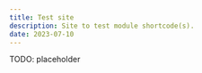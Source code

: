 ```yaml
---
title: Test site
description: Site to test module shortcode(s).
date: 2023-07-10
---
```


TODO: placeholder
